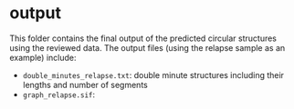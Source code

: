 # output
This folder contains the final output of the predicted circular structures using the reviewed data. 
The output files (using the relapse sample as an example) include:

* `double_minutes_relapse.txt`: double minute structures including their lengths and number of segments
* `graph_relapse.sif`: 
